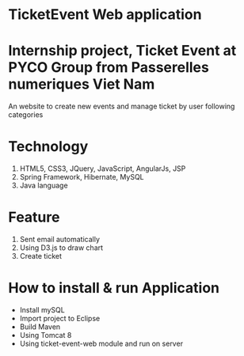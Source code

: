 # TicketEvent Web application
Internship project, Ticket Event at PYCO Group from Passerelles numeriques Viet Nam
================================================

An website to create new events and manage ticket by user following categories

# Technology
1. HTML5, CSS3, JQuery, JavaScript, AngularJs, JSP
2. Spring Framework, Hibernate, MySQL
3. Java language

# Feature
1. Sent email automatically
2. Using D3.js to draw chart
3. Create ticket

# How to install & run Application
- Install mySQL
- Import project to Eclipse
- Build Maven
- Using Tomcat 8
- Using ticket-event-web module and run on server
